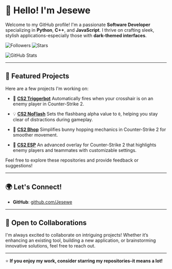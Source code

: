 # 👋 Hello! I'm Jesewe

Welcome to my GitHub profile! I'm a passionate **Software Developer** specializing in **Python**, **C++**, and **JavaScript**. I thrive on crafting sleek, stylish applications-especially those with **dark-themed interfaces**.

![Followers](https://img.shields.io/github/followers/jesewe?style=for-the-badge&logo=github&color=D5006D)  ![Stars](https://img.shields.io/github/stars/jesewe?style=for-the-badge&logo=github&color=D5006D)

![GitHub Stats](https://github-readme-stats.vercel.app/api?username=Jesewe&show_icons=true&theme=radical)  

---

## 📂 Featured Projects

Here are a few projects I'm working on:

- 🔫 **[CS2 Triggerbot](https://github.com/Jesewe/cs2-triggerbot)**
  Automatically fires when your crosshair is on an enemy player in Counter-Strike 2.

- 💡 **[CS2 NoFlash](https://github.com/Jesewe/cs2-noflash)**
  Sets the flashbang alpha value to `0`, helping you stay clear of distractions during gameplay.

- 🐇 **[CS2 Bhop](https://github.com/Jesewe/cs2-bhop)**
  Simplifies bunny hopping mechanics in Counter-Strike 2 for smoother movement.

- 🔆 **[CS2 ESP](https://github.com/Jesewe/cs2-esp)**
  An advanced overlay for Counter-Strike 2 that highlights enemy players and teammates with customizable settings.

Feel free to explore these repositories and provide feedback or suggestions!

---

## 🌍 Let's Connect!

- **GitHub**: [github.com/Jesewe](https://github.com/Jesewe) 

---

## 💼 Open to Collaborations

I'm always excited to collaborate on intriguing projects! Whether it’s enhancing an existing tool, building a new application, or brainstorming innovative solutions, feel free to reach out.

---

⭐️ **If you enjoy my work, consider starring my repositories-it means a lot!**
